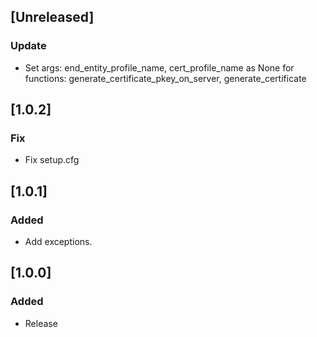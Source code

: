 ## [Unreleased]
### Update
- Set args: end_entity_profile_name, cert_profile_name as None
  for functions: generate_certificate_pkey_on_server, generate_certificate


## [1.0.2]
### Fix
- Fix setup.cfg

## [1.0.1]
### Added
- Add exceptions.

## [1.0.0]
### Added
- Release
